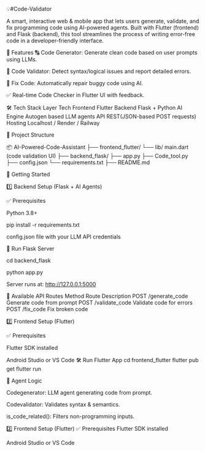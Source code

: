 💡#Code-Validator
  
  A smart, interactive web & mobile app that lets users generate, validate, and fix programming code using AI-powered agents. 
Built with Flutter (frontend) and Flask (backend), this tool streamlines the process of writing error-free code in a developer-friendly interface.

📌 Features
🔠 Code Generator: Generate clean code based on user prompts using LLMs.

🧪 Code Validator: Detect syntax/logical issues and report detailed errors.

🔧 Fix Code: Automatically repair buggy code using AI.

✅ Real-time Code Checker in Flutter UI with feedback.


🛠️ Tech Stack
Layer	       Tech
Frontend	  Flutter
Backend	    Flask + Python
AI Engine 	Autogen based LLM agents
API	        REST(JSON-based POST requests)
Hosting	     Localhost / Render / Railway

📁 Project Structure

📦 AI-Powered-Code-Assistant
├── frontend_flutter/
   └── lib/ main.dart (code validation UI)
├── backend_flask/
  ├── app.py
  ├── Code_tool.py
  ├── config.json
  └── requirements.txt
├── README.md

🚀 Getting Started
  
  1️⃣ Backend Setup (Flask + AI Agents)
 
  ✅ Prerequisites
  
   Python 3.8+

   pip install -r requirements.txt

  config.json file with your LLM API credentials

🔧 Run Flask Server
  
  cd backend_flask

  python app.py
  
  Server runs at: http://127.0.0.1:5000


📡 Available API Routes
Method	   Route	              Description
POST	  /generate_code	     Generate code from prompt
POST	 /validate_code	     Validate code for errors
POST	 /fix_code	            Fix broken code


2️⃣ Frontend Setup (Flutter)

 
 ✅ Prerequisites

Flutter SDK installed

Android Studio or VS Code
🛠️ Run Flutter App
cd frontend_flutter
flutter pub get
flutter run


🧠 Agent Logic

Codegenerator: LLM agent generating code from prompt.

Codevalidator: Validates syntax & semantics.

is_code_related(): Filters non-programming inputs.




















2️⃣ Frontend Setup (Flutter)
✅ Prerequisites
Flutter SDK installed

Android Studio or VS Code
